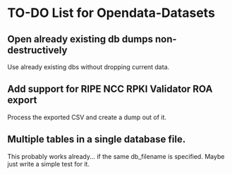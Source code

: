 # TO-DO List for Opendata-Datasets

## Open already existing db dumps non-destructively

Use already existing dbs without dropping current data.

## Add support for RIPE NCC RPKI Validator ROA export

Process the exported CSV and create a dump out of it.

## Multiple tables in a single database file.

This probably works already... if the same db_filename is specified. Maybe just write a simple test for it.
